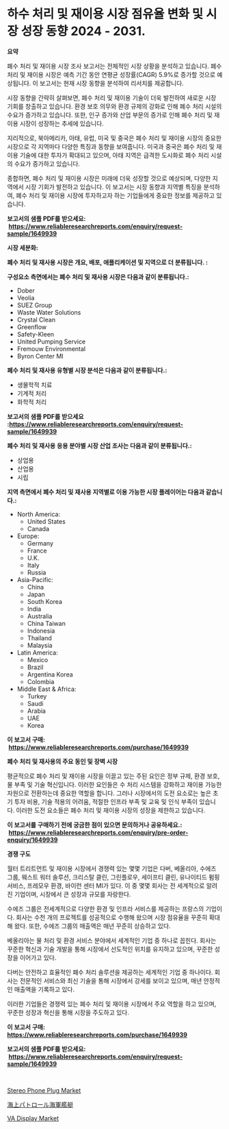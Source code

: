 <p><h1>하수 처리 및 재이용 시장 점유율 변화 및 시장 성장 동향 2024 - 2031.</h1></p><p><strong>요약</strong></p>
<p><p>폐수 처리 및 재이용 시장 조사 보고서는 전체적인 시장 상황을 분석하고 있습니다. 폐수 처리 및 재이용 시장은 예측 기간 동안 연평균 성장률(CAGR) 5.9%로 증가할 것으로 예상됩니다. 이 보고서는 현재 시장 동향을 분석하여 리서치를 제공합니다.</p><p>시장 동향을 간략히 살펴보면, 폐수 처리 및 재이용 기술이 더욱 발전하여 새로운 시장 기회를 창출하고 있습니다. 환경 보호 의무와 환경 규제의 강화로 인해 폐수 처리 시설의 수요가 증가하고 있습니다. 또한, 인구 증가와 산업 부문의 증가로 인해 폐수 처리 및 재이용 시장이 성장하는 추세에 있습니다.</p><p>지리적으로, 북아메리카, 아태, 유럽, 미국 및 중국은 폐수 처리 및 재이용 시장의 중요한 시장으로 각 지역마다 다양한 특징과 동향을 보여줍니다. 미국과 중국은 폐수 처리 및 재이용 기술에 대한 투자가 확대되고 있으며, 아태 지역은 급격한 도시화로 폐수 처리 시설의 수요가 증가하고 있습니다.</p><p>종합하면, 폐수 처리 및 재이용 시장은 미래에 더욱 성장할 것으로 예상되며, 다양한 지역에서 시장 기회가 발전하고 있습니다. 이 보고서는 시장 동향과 지역별 특징을 분석하여, 폐수 처리 및 재이용 시장에 투자하고자 하는 기업들에게 중요한 정보를 제공하고 있습니다.</p></p>
<p><strong>보고서의 샘플 PDF를 받으세요: &nbsp;<a href="https://www.reliableresearchreports.com/enquiry/request-sample/1649939">https://www.reliableresearchreports.com/enquiry/request-sample/1649939</a></strong></p>
<p><strong>시장 세분화:</strong></p>
<p><strong> 폐수 처리 및 재사용 시장은 개요, 배포, 애플리케이션 및 지역으로 더 분류됩니다. :</strong></p>
<p><strong>구성요소 측면에서는 폐수 처리 및 재사용 시장은 다음과 같이 분류됩니다.:</strong></p>
<p><ul><li>Dober</li><li>Veolia</li><li>SUEZ Group</li><li>Waste Water Solutions</li><li>Crystal Clean</li><li>Greenflow</li><li>Safety-Kleen</li><li>United Pumping Service</li><li>Fremouw Environmental</li><li>Byron Center MI</li></ul></p>
<p><strong> 폐수 처리 및 재사용 유형별 시장 분석은 다음과 같이 분류됩니다.:</strong></p>
<p><ul><li>생물학적 치료</li><li>기계적 처리</li><li>화학적 처리</li></ul></p>
<p><strong>보고서의 샘플 PDF를 받으세요 :<a href="https://www.reliableresearchreports.com/enquiry/request-sample/1649939">https://www.reliableresearchreports.com/enquiry/request-sample/1649939</a></strong></p>
<p><strong> 폐수 처리 및 재사용 응용 분야별 시장 산업 조사는 다음과 같이 분류됩니다.:</strong></p>
<p><ul><li>상업용</li><li>산업용</li><li>시립</li></ul></p>
<p><strong>지역 측면에서 폐수 처리 및 재사용 지역별로 이용 가능한 시장 플레이어는 다음과 같습니다.:</strong></p>
<p><ul>
    <li>
        North America:
        <ul>
            <li>United States</li>
            <li>Canada</li>
        </ul>
    </li>
    <li>
        Europe:
        <ul>
            <li>Germany</li>
            <li>France</li>
            <li>U.K.</li>
            <li>Italy</li>
            <li>Russia</li>
        </ul>
    </li>
    <li>
        Asia-Pacific:
        <ul>
            <li>China</li>
            <li>Japan</li>
            <li>South Korea</li>
            <li>India</li>
            <li>Australia</li>
            <li>China Taiwan</li>
            <li>Indonesia</li>
            <li>Thailand</li>
            <li>Malaysia</li>
        </ul>
    </li>
    <li>
        Latin America:
        <ul>
            <li>Mexico</li>
            <li>Brazil</li>
            <li>Argentina Korea</li>
            <li>Colombia</li>
        </ul>
    </li>
    <li>
        Middle East & Africa:
        <ul>
            <li>Turkey</li>
            <li>Saudi</li>
            <li>Arabia</li>
            <li>UAE</li>
            <li>Korea</li>
        </ul>
    </li>
    </ul></p>
<p><strong>이 보고서 구매: &nbsp;<a href="https://www.reliableresearchreports.com/purchase/1649939">https://www.reliableresearchreports.com/purchase/1649939</a></strong></p>
<p><strong>폐수 처리 및 재사용의 주요 동인 및 장벽 시장</strong></p>
<p><p>평균적으로 폐수 처리 및 재이용 시장을 이끌고 있는 주된 요인은 정부 규제, 환경 보호, 물 부족 및 기술 혁신입니다. 이러한 요인들은 수 처리 시스템을 강화하고 재이용 가능한 자원으로 전환하는데 중요한 역할을 합니다. 그러나 시장에서의 도전 요소로는 높은 초기 투자 비용, 기술 적용의 어려움, 적절한 인프라 부족 및 교육 및 인식 부족이 있습니다. 이러한 도전 요소들은 폐수 처리 및 재이용 시장의 성장을 제한하고 있습니다.</p></p>
<p><strong>이 보고서를 구매하기 전에 궁금한 점이 있으면 문의하거나 공유하세요.: &nbsp;<a href="https://www.reliableresearchreports.com/enquiry/pre-order-enquiry/1649939">https://www.reliableresearchreports.com/enquiry/pre-order-enquiry/1649939</a></strong></p>
<p><strong>경쟁 구도</strong></p>
<p><p>월터 트리트먼트 및 재이용 시장에서 경쟁력 있는 몇몇 기업은 다버, 베올리아, 수에즈 그룹, 웨스트 워터 솔루션, 크리스탈 클린, 그린플로우, 세이프티 클린, 유나이티드 펌핑 서비스, 프레모우 환경, 바이런 센터 MI가 있다. 이 중 몇몇 회사는 전 세계적으로 알려진 기업이며, 시장에서 큰 성장과 규모를 자랑한다.</p><p>수에즈 그룹은 전세계적으로 다양한 환경 및 인프라 서비스를 제공하는 프랑스의 기업이다. 회사는 수천 개의 프로젝트를 성공적으로 수행해 왔으며 시장 점유율을 꾸준히 확대해 왔다. 또한, 수에즈 그룹의 매출액은 매년 꾸준히 상승하고 있다.</p><p>베올리아는 물 처리 및 환경 서비스 분야에서 세계적인 기업 중 하나로 꼽힌다. 회사는 꾸준한 혁신과 기술 개발을 통해 시장에서 선도적인 위치를 유지하고 있으며, 꾸준한 성장을 이어가고 있다.</p><p>다버는 안전하고 효율적인 폐수 처리 솔루션을 제공하는 세계적인 기업 중 하나이다. 회사는 전문적인 서비스와 최신 기술을 통해 시장에서 강세를 보이고 있으며, 매년 안정적인 매출액을 기록하고 있다.</p><p>이러한 기업들은 경쟁력 있는 폐수 처리 및 재이용 시장에서 주요 역할을 하고 있으며, 꾸준한 성장과 혁신을 통해 시장을 주도하고 있다.</p></p>
<p><strong>이 보고서 구매: &nbsp; <a href="https://www.reliableresearchreports.com/purchase/1649939">https://www.reliableresearchreports.com/purchase/1649939</a></strong></p>
<p><strong>보고서의 샘플 PDF를 받으세요: &nbsp;<a href="https://www.reliableresearchreports.com/enquiry/request-sample/1649939">https://www.reliableresearchreports.com/enquiry/request-sample/1649939</a></strong><strong></strong></p>
<p>&nbsp;</p>
<p><p><a href="https://github.com/juniordelafrance/Market-Research-Report-List-2/blob/main/stereo-phone-plug-market.md">Stereo Phone Plug Market</a></p><p><a href="https://github.com/Sophiaard2003/Market-Research-Report-List-1/blob/main/405790910717.md">海上パトロール海軍艦艇</a></p><p><a href="https://github.com/rahu1506/Market-Research-Report-List-3/blob/main/va-display-market.md">VA Display Market</a></p></p>
